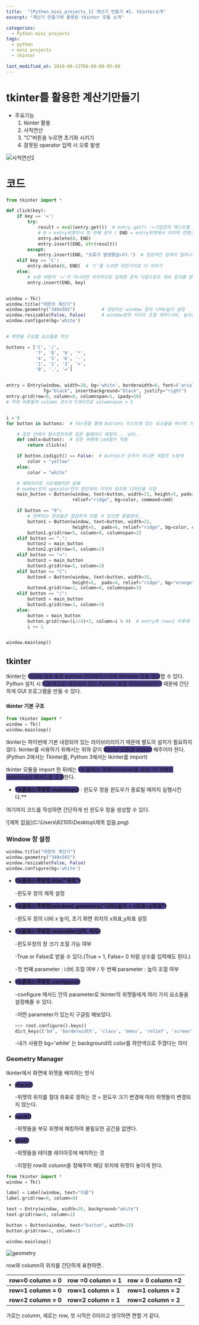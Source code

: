 ```yaml
---
title:  "[Python_mini_projects_1] 계산기 만들기 #1. tkinter소개"
excerpt: "계산기 만들기에 활용된 tkinter 모듈 소개"

categories:
  - Python mini projects
tags:
  - python
  - mini projects
  - tkinter

last_modified_at: 2019-04-13T08:06:00-05:00
---
```


# **tkinter**를 활용한 **계산기**만들기

- 주요기능
  1. tkinter 활용
  2.  사칙연산
  3. "C"버튼을 누르면 초기화 시키기
  4.  잘못된 operator 입력 시 오류 발생

![사칙연산2](https://user-images.githubusercontent.com/83167676/126863415-525e5b2c-dfad-4851-879f-a526f6df37b5.gif)

# 코드

```python
from tkinter import *

def click(key):
    if key == '=':
        try:
            result = eval(entry.get())  # entry.get() ->기입창의 텍스트를 문자열로 반환
            # 0 = entry위젯이서 첫 번째 문자 / END = entry위젯에서 마지막 컨텐츠
            entry.delete(0, END)
            entry.insert(END, str(result))
        except:
            entry.insert(END, "오류가 발생했습니다.")  # 정상적인 입력이 일어나지 않으면 오류 발생
    elif key == 'C':
        entry.delete(0, END)  # 'C'를 누르면 마찬가지로 다 지우기
    else:
        # 누른 버튼이 '='가 아니라면 마지막으로 입력한 문자 다음으로도 계속 문자를 받을 수 있도록 설정
        entry.insert(END, key)


window = Tk()
window.title("태헌의 계산기")
window.geometry("349x565")          # 생성되는 window 창의 너비x높이 설정
window.resizable(False, False)      # window창의 사이즈 조절 여부(너비, 높이)
window.configure(bg='white')


# 화면을 구성할 요소들을 작성

buttons = ['C', '/',
           '7', '8', '9', '*',
           '4', '5', '6', '-',
           '1', '2', '3', '+',
           '0', '.', '=']


entry = Entry(window, width=20, bg='white', borderwidth=0, font=('arial', 20, 'bold'),
              fg="black", insertbackground="black", justify="right")
entry.grid(row=0, column=0, columnspan=5, ipady=50)
# 하위 버튼들의 column 갯수가 5개이므로 columnspan = 5


i = 0
for button in buttons:  # for문을 통해 buttons 리스트에 있는 요소들을 하나씩 가져와 검사

    # 포문 안에서 함수정의하면 포문 돌때마다 재정의... 낭비..
    def cmd(x=button):  # 모든 버튼에 cmd함수 적용
        return click(x)

    if button.isdigit() == False:  # button가 숫자가 아니면 색깔은 노랑색
        color = "yellow"
    else:
        color = "white"

    # 예외처리로 시도해봤지만 실패
    # number인지 operator인지 판단하여 각각의 위치와 디자인을 지정
    main_button = Button(window, text=button, width=11, height=5, padx=1,
                         relief="ridge", bg=color, command=cmd)

    if button == "0":
        # 반복되는 문장들은 깔끔하게 만들 수 있으면 좋을텐데..
        button1 = Button(window, text=button, width=22,
                         height=5,  padx=6, relief="ridge", bg=color, command=cmd)
        button1.grid(row=5, column=0, columnspan=2)
    elif button == ".":
        button2 = main_button
        button2.grid(row=5, column=2)
    elif button == "=":
        button3 = main_button
        button3.grid(row=5, column=3)
    elif button == "C":
        button4 = Button(window, text=button, width=35,
                         height=5,  padx=4, relief="ridge", bg="orange", command=cmd)
        button4.grid(row=1, column=0, columnspan=3)
    elif button == "/":
        button5 = main_button
        button5.grid(row=1, column=3)
    else:
        button = main_button
        button.grid(row=(i//4)+2, column=i % 4)  # entry와 row=1 이후에 버튼이 생성됨
        i += 1


window.mainloop()
```



## tkinter



tkinter는 <span style="background-color : darkslateblue ; border-radius : 8px">GUI에 대한 표준 python 인터페이스이며 Window 창을 생성</span>할 수 있다. Python 설치 시 <span style="background-color : darkslateblue ; border-radius : 8px">기본적으로 내장되어 있는 Python 표준 라이브러리이기</span> 때문에 간단하게 GUI 프로그램을 만들 수 있다.

#### tkinter 기본 구조

```python
from tkinter import *
window = Tk()
window.mainloop()
```

tkinter는 파이썬에 기본 내장되어 있는 라이브러리이기 때문에 별도의 설치가 필요하지 않다. tkinter를 사용하기 위해서는 위와 같이 <span style="background-color : darkslateblue ; border-radius : 8px">tkinter 모듈을 import</span> 해주어야 한다. (Python 2에서는 Tkinter를, Python 3에서는 tkinter를 import)

tkinter 모듈을 import 한 뒤에는 <span style="background-color : darkslateblue ; border-radius : 8px">Tk 클래스 객체(window)를 생성, 이 객체의 mainloop() 메서드를 호출</span>한다.

- **<span style="background-color : darkslateblue ; border-radius : 8px">Tk클래스객체명.mainloop()</span>** : 윈도우 창을 윈도우가 종료될 때까지 실행시킨다.**

여기까지 코드를 작성하면 간단하게 빈 윈도우 창을 생성할 수 있다.

![제목 없음](C:\Users\82105\Desktop\제목 없음.png)

### Window 창 설정

```python
window.title("태헌의 계산기")
window.geometry("349x565")          
window.resizable(False, False)      
window.configure(bg='white')
```

- **<span style="background-color : darkslateblue ; border-radius : 8px">Tk클래스객체명.title("제목")</span>**

  -윈도우 창의 제목 설정

- **<span style="background-color : darkslateblue ; border-radius : 8px">Tk클래스객체명(window).geometry("너비x높이 + x좌표+y좌표")</span>**

  -윈도우 창의 너비 x 높이, 초기 화면 위치의 x좌표,y좌표 설정

- **<span style="background-color : darkslateblue ; border-radius : 8px">Tk클래스객체명.resizable(상하, 좌우)</span>**

  -윈도우창의 창 크기 조절 가능 여부

  -True or False로 받을 수 있다.(True = 1, False= 0 처럼 상수를 입력해도 된다.)

  -첫 번째 parameter : 너비 조절 여부 / 두 번째 parameter : 높이 조절 여부

- **<span style="background-color : darkslateblue ; border-radius : 8px">Tk클래스객체명.configure()</span>**

  -configure 메서드 안의 parameter로 tkinter의 위젯들에게 여러 가지 요소들을 설정해줄 수 있다.

  -어떤 parameter가 있는지 구글링 해보았다.

  ```python
  >>> root.configure().keys()
  dict_keys(['bd', 'borderwidth', 'class', 'menu', 'relief', 'screen', 'use', 'background', 'bg', 'colormap', 'container', 'cursor', 'height', 'highlightbackground', 'highlightcolor', 'highlightthickness', 'padx', 'pady', 'takefocus', 'visual', 'width'])
  ```

  -내가 사용한 bg='white' 는 background의 color를 하얀색으로 주겠다는 의미



### Geometry Manager

tkinter에서 화면에 위젯을 배치하는 방식

- **<span style="background-color : darkslateblue ; border-radius : 8px">place()</span>**

  -위젯의 위치를 절대 좌표로 정하는 것 = 윈도우 크기 변경에 따라 위젯들이 변경되지 않는다.

- **<span style="background-color : darkslateblue ; border-radius : 8px">pack()</span>**

  -위젯들을 부모 위젯에 패킹하여 불필요한 공간을 없앤다.

- **<span style="background-color : darkslateblue ; border-radius : 8px">grid()</span>**

  -위젯들을 테이블 레이아웃에 배치하는 것

  -지정된 row와 column을 정해주어 해당 위치에 위젯이 놓이게 한다.

```python
from tkinter import *
window = Tk()

label = Label(window, text="이름")
label.grid(row=0, column=0)

text = Entry(window, width=20, background="white")
text.grid(row=0, column=1)

button = Button(window, text="button", width=15)
button.grid(row=1, column=1)

window.mainloop()
```

![geometry](https://user-images.githubusercontent.com/83167676/126892142-da69fdd5-01f9-4a03-b1a8-0bb98d9d33eb.png)

row와 column의 위치를 간단하게 표현하면..

| row=0 column = 0     | row =0 column = 1    | row = 0 column =2    |
| -------------------- | -------------------- | -------------------- |
| **row=1 column = 0** | **row=1 column = 1** | **row=1 column = 2** |
| **row=2 column = 0** | **row=2 column = 1** | **row=2 column = 2** |

가로는 column, 세로는 row, 첫 시작은 0이라고 생각하면 편할 거 같다.
